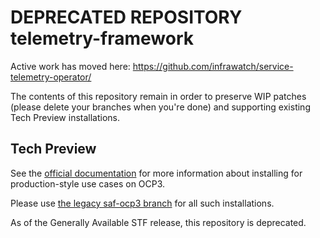 # DEPRECATED REPOSITORY telemetry-framework

Active work has moved here: https://github.com/infrawatch/service-telemetry-operator/

The contents of this repository remain in order to preserve WIP patches (please delete your branches when you're done) and supporting existing Tech Preview installations.

## Tech Preview

See the [official
documentation](https://infrawatch.github.io/documentation)
for more information about installing for production-style use cases on OCP3.

Please use [the legacy saf-ocp3 branch](https://github.com/infrawatch/telemetry-framework/tree/saf-ocp3) for all such installations.

As of the Generally Available STF release, this repository is deprecated.
